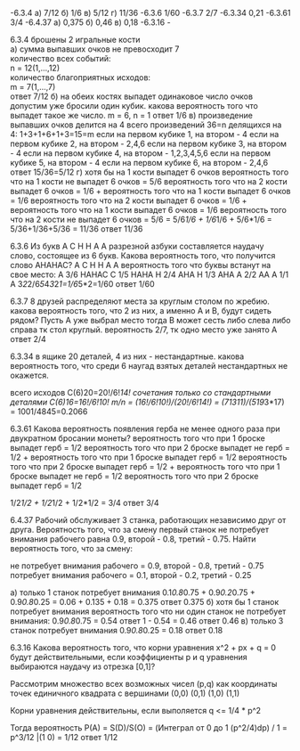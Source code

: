 -6.3.4      a) 7/12 б) 1/6 в) 5/12 г) 11/36
-6.3.6      1/60
-6.3.7      2/7
-6.3.34     0,21
-6.3.61     3/4
-6.4.37     а) 0,375 б) 0,46 в) 0,18
-6.3.16     -

6.3.4 брошены 2 игральные кости   
а) сумма выпавших очков не превосходит 7  
количество всех событий:   
    n = 12(1,...,12)  
количество благоприятных исходов:    
    m = 7(1,...,7)  
ответ 7/12
б) на обеих костях выпадет одинаковое число очков
    допустим уже бросили один кубик. какова вероятность того что выпадет такое же число. 
    m = 6, n = 1
ответ 1/6
в) произведение выпавших очков делится на 4
всего произведений 36=n
делящихся на 4: 1+3+1+6+1+3=15=m
если на первом кубике 1, на втором - 4
если на первом кубике 2, на втором - 2,4,6
если на первом кубике 3, на втором - 4
если на первом кубике 4, на втором - 1,2,3,4,5,6
если на первом кубике 5, на втором - 4
если на первом кубике 6, на втором - 2,4,6
ответ 15/36=5/12
г) хотя бы на 1 кости выпадет 6 очков
вероятность того что на 1 кости не выпадет 6 очков = 5/6
вероятность того что на 2 кости выпадет 6 очков = 1/6
+
вероятность того что на 1 кости выпадет 6 очков = 1/6
вероятность того что на 2 кости выпадет 6 очков = 1/6
+
вероятность того что на 1 кости выпадет 6 очков = 1/6
вероятность того что на 2 кости не выпадет 6 очков = 5/6
= 5/6*1/6 + 1/6*1/6 + 5/6*1/6 = 5/36+1/36+5/36 = 11/36
ответ 11/36

6.3.6 Из букв А С Н Н А А разрезной азбуки составляется наудачу слово, состоящее из 6 букв. 
Какова вероятность того, что получится слово АНАНАС?
А С Н Н А А 
вероятность того что буквы встанут на свое место: 
А 3/6 НАНАС
С 1/5 НАНА
Н 2/4 АНА
Н 1/3 АНА
А 2/2 АА
А 1/1 А
3*2*2/6*5*4*3*2*1=1/6*5*2=1/60
ответ 1/60

6.3.7
8 друзей распределяют места за круглым столом по жребию. какова вероятность того, что 2 из них, а именно А и В, будут сидеть рядом?
Пусть А уже выбрал место тогда В может сесть либо слева либо справа тк стол круглый. вероятность 2/7, тк одно место уже занято А
ответ 2/4

6.3.34
в ящике 20 деталей, 4 из них - нестандартные. какова вероятность того, что среди 6 наугад взятых деталей нестандартных не окажется.

всего исходов С(6)20=20!/6!*14!
сочетания только со стандартными деталями С(6)16=16!/6!*10!
m/n = (16!/6!*10!)/(20!/6!*14!) = (7*13*11)/(5*19*3*17) = 1001/4845=0.2066

6.3.61 Какова вероятность появления герба не менее одного раза при двукратном бросании монеты?
вероятность того что при 1 броске выпадет герб = 1/2
вероятность того что при 2 броске выпадет не герб = 1/2
+
вероятность того что при 1 броске выпадет герб = 1/2
вероятность того что при 2 броске выпадет герб = 1/2
+
вероятность того что при 1 броске выпадет не герб = 1/2
вероятность того что при 2 броске выпадет герб = 1/2

1/2*1/2 + 1/2*1/2 + 1/2*1/2 = 3/4
ответ 3/4

6.4.37 Рабочий обслуживает 3 станка, работающих независимо друг от друга. Вероятность того, что за смену первый станок не потребует внимания рабочего равна 0.9, второй - 0.8, третий - 0.75. Найти вероятность того, что за смену:

не потребует внимания рабочего = 0.9, второй - 0.8, третий - 0.75
   потребует внимания рабочего = 0.1, второй - 0.2, третий - 0.25

а) только 1 станок потребует внимания
0.1*0.8*0.75 + 0.9*0.2*0.75 + 0.9*0.8*0.25 = 0.06 + 0.135 + 0.18 = 0.375
ответ 0.375
б) хотя бы 1 станок потребует внимания
вероятность того что ни один станок не потребует внимания: 0.9*0.8*0.75 = 0.54
ответ 1 - 0.54 = 0.46
ответ 0.46
в) только 3 станок потребует внимания
0.9*0.8*0.25 = 0.18
ответ 0.18

6.3.16
Какова вероятность того, что корни уравнения x^2 + px + q = 0 будут действительными, если коэффициенты p и q уравнения выбираются наудачу из отрезка [0,1]?

Рассмотрим множество всех возможных чисел (p,q) как координаты точек единичного квадрата с вершинами (0,0) (0,1) (1,0) (1,1) 

Корни уравнения действительны, если выполяется q <= 1/4 * p^2

Тогда вероятность P(A) = S(D)/S(O) = (Интеграл от 0 до 1 (p^2/4)dp) / 1 = p^3/12 |(1 0) = 1/12
ответ 1/12